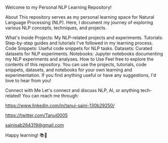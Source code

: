 Welcome to my Personal NLP Learning Repository!

About
This repository serves as my personal learning space for Natural Language Processing (NLP). Here, I document my journey of exploring various NLP concepts, techniques, and projects.

What's Inside
Projects: My NLP-related projects and experiments.
Tutorials: Step-by-step guides and tutorials I've followed in my learning process.
Code Snippets: Useful code snippets for NLP tasks.
Datasets: Curated datasets for NLP experiments.
Notebooks: Jupyter notebooks documenting my NLP experiments and analyses.
How to Use
Feel free to explore the contents of this repository. You can use the projects, tutorials, code snippets, datasets, and notebooks for your own learning and experimentation. If you find anything useful or have any suggestions, I'd love to hear from you!

Connect with Me
Let's connect and discuss NLP, AI, or anything tech-related! You can reach me through:

https://www.linkedin.com/in/tanuj-saini-130b29250/

   
https://twitter.com/Tanuj0005


   
sainisab264319@gmail.com


   
Happy learning! 📚🚀
